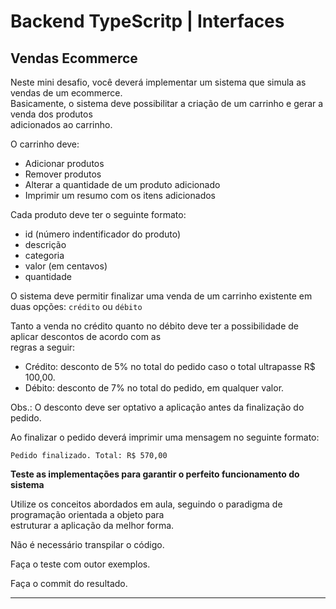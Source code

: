 # Backend TypeScritp | Interfaces

## Vendas Ecommerce

Neste mini desafio, você deverá implementar um sistema que simula as vendas de um ecommerce.  
Basicamente, o sistema deve possibilitar a criação de um carrinho e gerar a venda dos produtos  
adicionados ao carrinho.

O carrinho deve:

+ Adicionar produtos
+ Remover produtos
+ Alterar a quantidade de um produto adicionado
+ Imprimir um resumo com os itens adicionados

Cada produto deve ter o seguinte formato:

+ id (número indentificador do produto)
+ descrição
+ categoria
+ valor (em centavos)
+ quantidade

O sistema deve permitir finalizar uma venda de um carrinho existente em duas opções: `crédito` ou `débito`

Tanto a venda no crédito quanto no débito deve ter a possibilidade de aplicar descontos de acordo com as  
regras a seguir:

+ Crédito: desconto de 5% no total do pedido caso o total ultrapasse R$ 100,00.
+ Débito: desconto de 7% no total do pedido, em qualquer valor.

Obs.: O desconto deve ser optativo a aplicação antes da finalização do pedido.

Ao finalizar o pedido deverá imprimir uma mensagem no seguinte formato:

```
Pedido finalizado. Total: R$ 570,00
```
**Teste as implementações para garantir o perfeito funcionamento do sistema**

Utilize os conceitos abordados em aula, seguindo o paradigma de programação orientada a objeto para  
estruturar a aplicação da melhor forma.

Não é necessário transpilar o código.

Faça o teste com outor exemplos.

Faça o commit do resultado.

---
